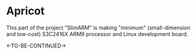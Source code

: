 # Apricot

This part of the project "SlimARM" is making "minimum" (small-dimension and low-cost) S3C2416X ARM9 processor and Linux development board.

<-TO-BE-CONTINUED->